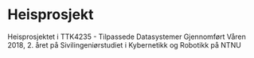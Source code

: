 # Heisprosjekt
Heisprosjektet i TTK4235 - Tilpassede Datasystemer
Gjennomført Våren 2018, 2. året på Sivilingeniørstudiet i Kybernetikk og Robotikk på NTNU
